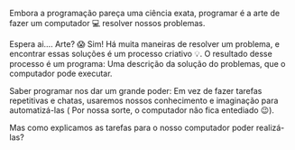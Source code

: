 Embora a programação pareça uma ciência exata, programar é a arte de fazer um computador :computer: resolver nossos problemas.

Espera ai…. Arte? :scream: Sim! Há muita maneiras de resolver um problema, e encontrar essas soluções é um processo criativo :bulb:. O resultado desse processo é um programa: Uma descrição da solução do problemas, que o computador pode executar.

Saber programar nos dar um grande poder: Em vez de fazer tarefas repetitivas e chatas, usaremos nossos conhecimento e imaginação para automatizá-las ( Por nossa sorte, o computador não fica entediado :wink:).

Mas como explicamos as tarefas para o nosso computador poder realizá-las?